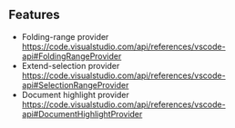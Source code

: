 ## Features
- Folding-range provider https://code.visualstudio.com/api/references/vscode-api#FoldingRangeProvider
- Extend-selection provider https://code.visualstudio.com/api/references/vscode-api#SelectionRangeProvider
- Document highlight provider https://code.visualstudio.com/api/references/vscode-api#DocumentHighlightProvider